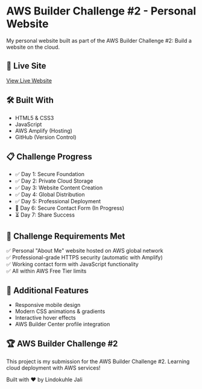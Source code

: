 # AWS Builder Challenge #2 - Personal Website

My personal website built as part of the AWS Builder Challenge #2: Build a website on the cloud.

## 🚀 Live Site
[View Live Website](https://your-amplify-url-here.amplifyapp.com)

## 🛠️ Built With
- HTML5 & CSS3
- JavaScript
- AWS Amplify (Hosting)
- GitHub (Version Control)

## 📋 Challenge Progress
- ✅ Day 1: Secure Foundation
- ✅ Day 2: Private Cloud Storage  
- ✅ Day 3: Website Content Creation
- ✅ Day 4: Global Distribution
- ✅ Day 5: Professional Deployment
- 🔄 Day 6: Secure Contact Form (In Progress)
- ⏳ Day 7: Share Success

## 🎯 Challenge Requirements Met
✅ Personal "About Me" website hosted on AWS global network  
✅ Professional-grade HTTPS security (automatic with Amplify)  
✅ Working contact form with JavaScript functionality  
✅ All within AWS Free Tier limits  

## 🎨 Additional Features
- Responsive mobile design
- Modern CSS animations & gradients
- Interactive hover effects
- AWS Builder Center profile integration

## 🏆 AWS Builder Challenge #2
This project is my submission for the AWS Builder Challenge #2. Learning cloud deployment with AWS services!

Built with ❤️ by Lindokuhle Jali